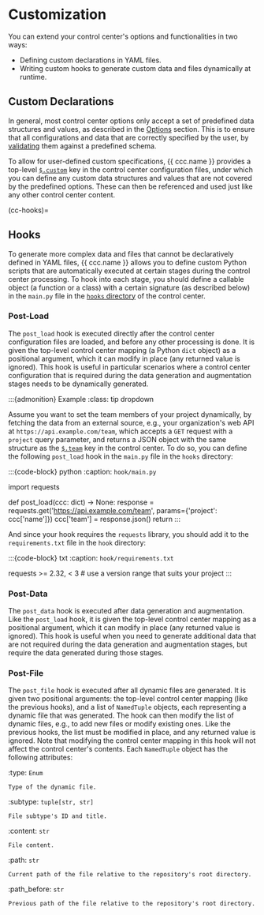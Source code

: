 # Customization

You can extend your control center's options and functionalities in two ways:
- Defining custom declarations in YAML files.
- Writing custom hooks to generate custom data and files dynamically at runtime.


## Custom Declarations

In general, most control center options only accept a set of
predefined data structures and values, as described in the
[Options](#manual-control-options) section.
This is to ensure that all configurations and data that are
correctly specified by the user, by [validating](#manual-control-validation) them against
a predefined schema.

To allow for user-defined custom specifications, {{ ccc.name }} provides a top-level
[`$.custom`](#ccc-custom) key in the control center configuration files, under which you can define
any custom data structures and values that are not covered by the predefined options.
These can then be referenced and used just like any other control center content.


(cc-hooks)=
## Hooks

To generate more complex data and files that cannot be declaratively defined in YAML files,
{{ ccc.name }} allows you to define custom Python scripts
that are automatically executed at certain stages during the control center processing.
To hook into each stage, you should define a callable object (a function or a class)
with a certain signature (as described below) in the `main.py` file in the 
[`hooks` directory](#manual-control-structure-hooks) of the control center.

### Post-Load

The `post_load` hook is executed directly after the control center configuration files are loaded,
and before any other processing is done.
It is given the top-level control center mapping (a Python `dict` object) as a positional argument,
which it can modify in place (any returned value is ignored).
This hook is useful in particular scenarios where a control center configuration that is required
during the data generation and augmentation stages needs to be dynamically generated.

:::{admonition} Example
:class: tip dropdown

Assume you want to set the team members of your project dynamically,
by fetching the data from an external source, e.g., your organization's web API
at `https://api.example.com/team`, which accepts a `GET` request with a `project` query parameter,
and returns a JSON object with the same structure as the [`$.team`](#ccc-team) key in the control center.
To do so, you can define the following `post_load` hook in the `main.py` file in the `hooks` directory:

:::{code-block} python
:caption: `hook/main.py`

import requests

def post_load(ccc: dict) -> None:
    response = requests.get('https://api.example.com/team', params={'project': ccc['name']})
    ccc['team'] = response.json()
    return
:::

And since your hook requires the `requests` library,
you should add it to the `requirements.txt` file in the `hook` directory:

:::{code-block} txt
:caption: `hook/requirements.txt`

requests >= 2.32, < 3  # use a version range that suits your project
:::

### Post-Data

The `post_data` hook is executed after data generation and augmentation.
Like the `post_load` hook, it is given the top-level control center mapping as a positional argument,
which it can modify in place (any returned value is ignored).
This hook is useful when you need to generate additional data that are
not required during the data generation and augmentation stages,
but require the data generated during those stages.


### Post-File

The `post_file` hook is executed after all dynamic files are generated.
It is given two positional arguments:
the top-level control center mapping (like the previous hooks),
and a list of `NamedTuple` objects, each representing a dynamic file that was generated.
The hook can then modify the list of dynamic files, e.g., to add new files or modify existing ones.
Like the previous hooks, the list must be modified in place, and any returned value is ignored.
Note that modifying the control center mapping in this hook
will not affect the control center's contents.
Each `NamedTuple` object has the following attributes:

:type: `Enum`

    Type of the dynamic file.
:subtype: `tuple[str, str]`
    
    File subtype's ID and title.
:content: `str`
        
    File content.
:path: `str`
    
    Current path of the file relative to the repository's root directory.
:path_before: `str`
    
    Previous path of the file relative to the repository's root directory.